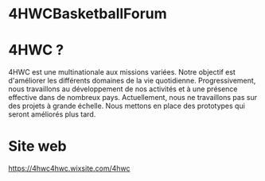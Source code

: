 
# 4HWCBasketballForum

# 4HWC ?

4HWC est une multinationale aux missions variées. Notre objectif est d'améliorer les différents domaines de la vie quotidienne. Progressivement, nous travaillons au développement de nos activités et à une présence effective dans de nombreux pays. Actuellement, nous ne travaillons pas sur des projets à grande échelle. Nous mettons en place des prototypes qui seront améliorés plus tard.

# Site web 

https://4hwc4hwc.wixsite.com/4hwc
